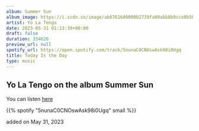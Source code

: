 ```yaml
---
album: Summer Sun
album_image: https://i.scdn.co/image/ab67616d0000b2739fa89abb8b9cce8b505ca81f
artist: Yo La Tengo
date: 2023-05-31 01:13:39+00:00
draft: false
duration: 334626
preview_url: null
spotify_url: https://open.spotify.com/track/5nunaC0CNOswAsk98i0Ugq
title: Today Is the Day
type: music
---
```



## Yo La Tengo on the album Summer Sun

You can listen [here](https://open.spotify.com/track/5nunaC0CNOswAsk98i0Ugq)

{{% spotify "5nunaC0CNOswAsk98i0Ugq" small %}}

added on May 31, 2023